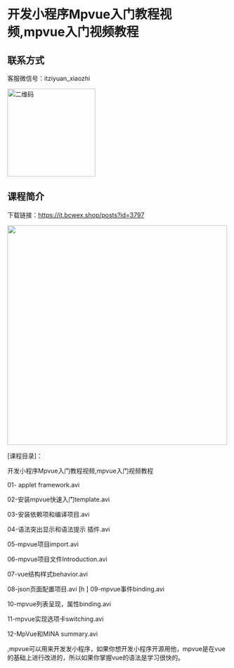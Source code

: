 # 开发小程序Mpvue入门教程视频,mpvue入门视频教程

## 联系方式

客服微信号：itziyuan_xiaozhi

<img src="https://ziyuanyun.oss-cn-guangzhou.aliyuncs.com/common/20240614073449/666b82192834a.jpg" width="200" height="200" alt="二维码">

## 课程简介

下载链接：https://it.bcwex.shop/posts?id=3797

<img src="https://ziyuanyun.oss-cn-guangzhou.aliyuncs.com/yun/20240515185336/6644943077112.jpg" width="500" alt="">

  [课程目录]：

 开发小程序Mpvue入门教程视频,mpvue入门视频教程



 01- applet framework.avi

 02-安装mpvue快速入门template.avi

 03-安装依赖项和编译项目.avi

 04-语法突出显示和语法提示 插件.avi

 05-mpvue项目import.avi

 06-mpvue项目文件Introduction.avi

 07-vue结构样式behavior.avi

 08-json页面配置项目.avi [h ] 09-mpvue事件binding.avi

 10-mpvue列表呈现，属性binding.avi

 11-mpvue实现选项卡switching.avi

 12-MpVue和MINA summary.avi

 ,mpvue可以用来开发发小程序，如果你想开发小程序开源用他，mpvue是在vue的基础上进行改进的，所以如果你掌握vue的语法是学习很快的。

  